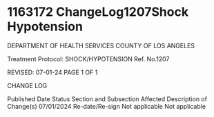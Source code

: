 # 1163172 ChangeLog1207Shock Hypotension

DEPARTMENT OF HEALTH SERVICES 
COUNTY OF LOS ANGELES 
 
Treatment Protocol:  SHOCK/HYPOTENSION Ref. No.1207 
 
 
 
 
 
 
REVISED: 07-01-24 PAGE 1 OF 1 
 
CHANGE LOG 
 
Published 
Date 
Status Section and 
Subsection Affected 
Description of Change(s) 
07/01/2024 Re-date/Re-sign Not applicable Not applicable

